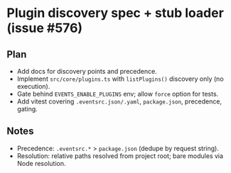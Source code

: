 # Plugin discovery spec + stub loader (issue #576)

## Plan

- Add docs for discovery points and precedence.
- Implement `src/core/plugins.ts` with `listPlugins()` discovery only (no execution).
- Gate behind `EVENTS_ENABLE_PLUGINS` env; allow `force` option for tests.
- Add vitest covering `.eventsrc.json/.yaml`, `package.json`, precedence, gating.

## Notes

- Precedence: `.eventsrc.*` > `package.json` (dedupe by request string).
- Resolution: relative paths resolved from project root; bare modules via Node resolution.
